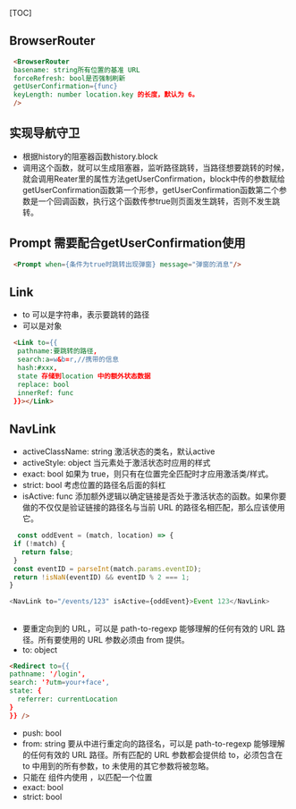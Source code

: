 [TOC]
## BrowserRouter 
```html
 <BrowserRouter
 basename: string所有位置的基准 URL
 forceRefresh: bool是否强制刷新
 getUserConfirmation={func}
 keyLength: number location.key 的长度，默认为 6。
 />
```
## 实现导航守卫
- 根据history的阻塞器函数history.block
- 调用这个函数，就可以生成阻塞器，监听路径跳转，当路径想要跳转的时候，就会调用Reater里的属性方法getUserConfirmation，block中传的参数赋给getUserConfirmation函数第一个形参，getUserConfirmation函数第二个参数是一个回调函数，执行这个函数传参true则页面发生跳转，否则不发生跳转。
## Prompt 需要配合getUserConfirmation使用
```html
 <Prompt when={条件为true时跳转出现弹窗} message="弹窗的消息"/>
```
## Link
- to 可以是字符串，表示要跳转的路径
 - 可以是对象
 ```html
  <Link to={{
   pathname:要跳转的路径,
   search:a=w&b=r,//携带的信息
   hash:#xxx,
   state 存储到location 中的额外状态数据
   replace: bool
   innerRef: func
  }}></Link>
 ```
## NavLink 
 - activeClassName: string 激活状态的类名，默认active
 - activeStyle: object 当元素处于激活状态时应用的样式
 - exact: bool 如果为 true，则只有在位置完全匹配时才应用激活类/样式。
 - strict: bool 考虑位置的路径名后面的斜杠
 - isActive: func 添加额外逻辑以确定链接是否处于激活状态的函数。如果你要做的不仅仅是验证链接的路径名与当前 URL 的路径名相匹配，那么应该使用它。
 ```js
   const oddEvent = (match, location) => {
  if (!match) {
    return false;
  }
  const eventID = parseInt(match.params.eventID);
  return !isNaN(eventID) && eventID % 2 === 1;
}

<NavLink to="/events/123" isActive={oddEvent}>Event 123</NavLink>
 ```
## <Redirect>
 - 要重定向到的 URL，可以是 path-to-regexp 能够理解的任何有效的 URL 路径。所有要使用的 URL 参数必须由 from 提供。
 - to: object 
  ```html
  <Redirect to={{
  pathname: '/login',
  search: '?utm=your+face',
  state: {
    referrer: currentLocation
  }
}} />
  ```
- push: bool
- from: string 要从中进行重定向的路径名，可以是 path-to-regexp 能够理解的任何有效的 URL 路径。所有匹配的 URL 参数都会提供给 to，必须包含在 to 中用到的所有参数，to 未使用的其它参数将被忽略。
- 只能在 <Switch> 组件内使用 <Redirect from>，以匹配一个位置
- exact: bool
- strict: bool
